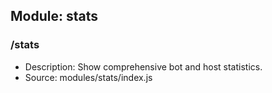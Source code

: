 ## Module: stats

### /stats
- Description: Show comprehensive bot and host statistics.
- Source: modules/stats/index.js
